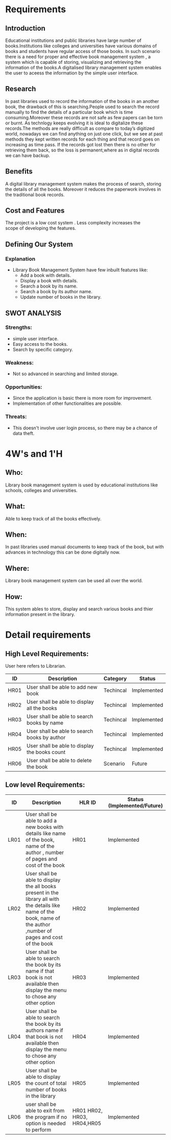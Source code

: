 # Requirements
## Introduction
Educational institutions and public libraries have large number of books.Institutions like colleges and universities have various domains of books and students have regular access of those books. In such scenario there is a need for proper and effective book management system , a system which is capable of storing, visualizing and retrieving the information of the books.A digitalised library management system enables the user to aceess the information by the simple user interface.

## Research
In past libraries used to record the information of the books in an another book, the drawback of this is searching.People used to search the record manually to find the details of a particular book which is time consuming.Moreover these records are not safe as few papers can be torn or burnt. As technlogy keeps evolving it is ideal to digitalize these records.The methods are really difficult as compare to today’s digitized world, nowadays we can find anything on just one click, but we see at past methods they kept written records for each thing and that record goes on increasing as time pass. If the records got lost then there is no other for retrieving them back, so the loss is permanent,where as in digital records we can have backup. 

## Benefits
A digital library management system makes the process of search, storing the details of all the books. Moreover it reduces the paperwork involves in the traditional book records.
## Cost and Features

The project is a low cost system . Less complexity increases the  
scope of developing the features.

## Defining Our System

### Explanation
* Library Book Management System have few inbuilt features like:
    * Add a book with details.
    * Display a book with details. 
    * Search a book by its name.
    * Search a book by its author name.
    * Update number of books in the library.


## SWOT ANALYSIS
### Strengths:
* simple user interface.
* Easy access to the books.
* Search by specific category.


### Weakness:
* Not so advanced in searching and limited storage.

### Opportunities:
* Since the application is basic there is more room for improvement.
* Implementation of other functionalities are possible.

### Threats:
* This doesn't involve user login process, so there may be a chance of data theft. 
      

# 4W&#39;s and 1&#39;H

## Who:
Library book management system is used by educational institutions like schools, colleges and universities.
## What:
Able to keep track of all the books effectively.
## When:
In past libraries used manual documents to keep track of the book, but with advances in technology this can be done digitally now. 
## Where:
Library book management system can be used all over the world.
## How:
This system ables to store, display and search various books and thier information present in the library.


# Detail requirements
## High Level Requirements: 
User here refers to Librarian.

| ID | Description | Category | Status | 
| ----- | ----- | ------- | ---------|
| HR01 | User shall be able to add new book  | Techincal | Implemented |
| HR02 | User shall be able to display all the books | Techincal | Implemented | 
| HR03 | User shall be able to search books by name | Techincal | Implemented |
| HR04 | User shall be able to search books by author | Techincal | Implemented |
| HR05 | User shall be able to display the books count | Techincal | Implemented |
| HR06 | User shall be able to delete the book | Scenario | Future |


##  Low level Requirements:
| ID | Description | HLR ID | Status (Implemented/Future) |
| ------ | --------- | ------ | ----- |
| LR01 | User shall  be able to add a new books with details like name of the book, name of the author , number of pages and  cost of the book  | HR01 | Implemented |
| LR02 | User shall be able to display the all books present in the library all with the details like name of the book, name of the author ,number of pages and  cost of the book| HR02 | Implemented |
| LR03 | User shall be able to search the book by its name if that book is not available then display the menu to chose any other option| HR03 | Implemented |
| LR04 | User shall be able to search the book by its authors name  if that book is not available then display the menu to chose any other option | HR04 | Implemented |
| LR05 | User shall be able to display the count of total number of books in the library | HR05 | Implemented |
| LR06 | user shall be able to exit from the program if no option is needed to perform | HR01 HR02, HR03, HR04,HR05| Implemented |

